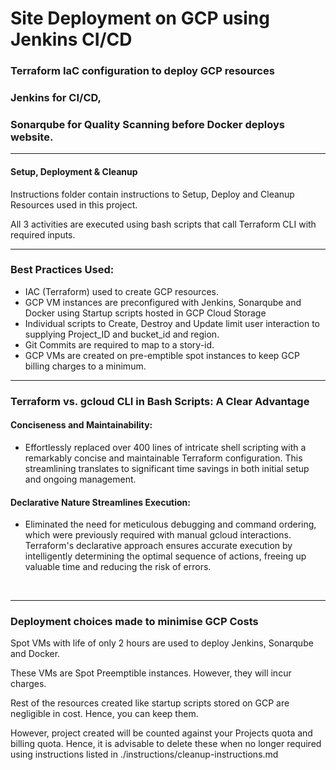 # Site Deployment on GCP using Jenkins CI/CD

### Terraform IaC configuration to deploy GCP resources

### Jenkins for CI/CD,

### Sonarqube for Quality Scanning before Docker deploys website.

---

#### Setup, Deployment & Cleanup

Instructions folder contain instructions to Setup, Deploy and Cleanup Resources used in this project.

All 3 activities are executed using bash scripts that call Terraform CLI with required inputs.

---

### Best Practices Used:

- IAC (Terraform) used to create GCP resources.
- GCP VM instances are preconfigured with Jenkins, Sonarqube and Docker using Startup scripts hosted in GCP Cloud Storage
- Individual scripts to Create, Destroy and Update limit user interaction to supplying Project_ID and bucket_id and region.
- Git Commits are required to map to a story-id.
- GCP VMs are created on pre-emptible spot instances to keep GCP billing charges to a minimum.

---

### Terraform vs. gcloud CLI in Bash Scripts: A Clear Advantage

#### Conciseness and Maintainability:

- Effortlessly replaced over 400 lines of intricate shell scripting with a remarkably concise and maintainable Terraform configuration. This streamlining translates to significant time savings in both initial setup and ongoing management.

#### Declarative Nature Streamlines Execution:

 - Eliminated the need for meticulous debugging and command ordering, which were previously required with manual gcloud interactions. Terraform's declarative approach ensures accurate execution by intelligently determining the optimal sequence of actions, freeing up valuable time and reducing the risk of errors.

<br>

---

### Deployment choices made to minimise GCP Costs

Spot VMs with life of only 2 hours are used to deploy Jenkins, Sonarqube and Docker.

These VMs are Spot Preemptible instances. However, they will incur charges.

Rest of the resources created like startup scripts stored on GCP are negligible in cost. Hence, you can keep them.

However, project created will be counted against your Projects quota and billing quota.
Hence, it is advisable to delete these when no longer required using instructions listed in ./instructions/cleanup-instructions.md
